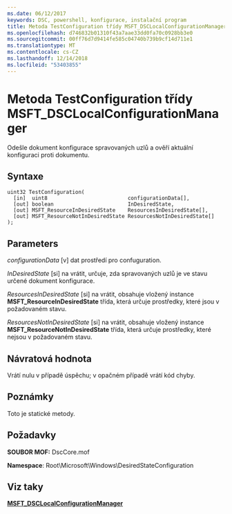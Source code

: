 ```yaml
---
ms.date: 06/12/2017
keywords: DSC, powershell, konfigurace, instalační program
title: Metoda TestConfiguration třídy MSFT_DSCLocalConfigurationManager
ms.openlocfilehash: d746832b01310f43a7aae33dd0fa70c0928bb3e0
ms.sourcegitcommit: 00ff76d7d9414fe585c04740b739b9cf14d711e1
ms.translationtype: MT
ms.contentlocale: cs-CZ
ms.lasthandoff: 12/14/2018
ms.locfileid: "53403855"
---
```

# <a name="testconfiguration-method-of-the-msftdsclocalconfigurationmanager-class"></a>Metoda TestConfiguration třídy MSFT_DSCLocalConfigurationManager

Odešle dokument konfigurace spravovaných uzlů a ověří aktuální konfiguraci proti dokumentu.

## <a name="syntax"></a>Syntaxe

```mof
uint32 TestConfiguration(
  [in]  uint8                          configurationData[],
  [out] boolean                        InDesiredState,
  [out] MSFT_ResourceInDesiredState    ResourcesInDesiredState[],
  [out] MSFT_ResourceNotInDesiredState ResourcesNotInDesiredState[]
);
```

## <a name="parameters"></a>Parameters

*configurationData* \[v\] dat prostředí pro confuguration.

*InDesiredState* \[si\] na vrátit, určuje, zda spravovaných uzlů je ve stavu určené dokument konfigurace.

*ResourcesInDesiredState* \[si\] na vrátit, obsahuje vložený instance **MSFT_ResourceInDesiredState** třída, která určuje prostředky, které jsou v požadovaném stavu.

*ResourcesNotInDesiredState* \[si\] na vrátit, obsahuje vložený instance **MSFT_ResourceNotInDesiredState** třída, která určuje prostředky, které nejsou v požadovaném stavu.

## <a name="return-value"></a>Návratová hodnota

Vrátí nulu v případě úspěchu; v opačném případě vrátí kód chyby.

## <a name="remarks"></a>Poznámky

Toto je statické metody.

## <a name="requirements"></a>Požadavky

**SOUBOR MOF:** DscCore.mof

**Namespace**: Root\Microsoft\Windows\DesiredStateConfiguration

## <a name="see-also"></a>Viz taky

[**MSFT_DSCLocalConfigurationManager**](msft-dsclocalconfigurationmanager.md)